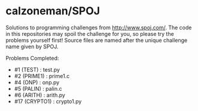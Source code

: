 calzoneman/SPOJ
===============

Solutions to programming challenges from http://www.spoj.com/.  The code in this repositories may spoil the challenge for you, so please try the problems yourself first!  Source files are named after the unique challenge name given by SPOJ.

Problems Completed:
- #1 (TEST) : test.py
- #2 (PRIME1) : prime1.c
- #4 (ONP) : onp.py
- #5 (PALIN) : palin.c
- #6 (ARITH) : arith.py
- #17 (CRYPTO1) : crypto1.py
